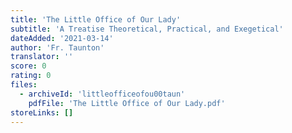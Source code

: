 ```yaml
---
title: 'The Little Office of Our Lady'
subtitle: 'A Treatise Theoretical, Practical, and Exegetical'
dateAdded: '2021-03-14'
author: 'Fr. Taunton'
translator: ''
score: 0
rating: 0
files:
  - archiveId: 'littleofficeofou00taun'
    pdfFile: 'The Little Office of Our Lady.pdf'
storeLinks: []
---
```



